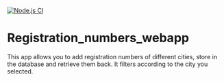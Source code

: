 [![Node.js CI](https://github.com/TendaniMamadi/Registration_numbers_webapp/actions/workflows/node.js.yml/badge.svg)](https://github.com/TendaniMamadi/Registration_numbers_webapp/actions/workflows/node.js.yml)

# Registration_numbers_webapp

This app allows you to add registration numbers of different cities, store in the database and retrieve them back. It filters according to the city you selected.
